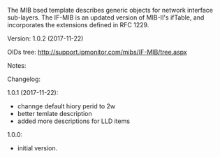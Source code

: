 The MIB bsed template describes generic objects for network interface sub-layers.
The IF-MIB is an updated version of MIB-II's ifTable, and incorporates the extensions defined in RFC 1229.

Version: 1.0.2 (2017-11-22)

OIDs tree: http://support.ipmonitor.com/mibs/IF-MIB/tree.aspx

Notes:

Changelog:

1.0.1 (2017-11-22):
- channge default hiory perid to 2w
- better temlate description
- added more descriptions for LLD items

1.0.0:
- initial version.